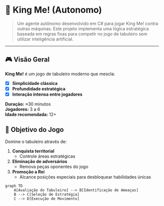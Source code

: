 # 👑 King Me! (Autonomo)
> Um agente autônomo desenvolvido em C# para jogar King Me! contra outras máquinas. Este projeto implementa uma lógica estratégica baseada em regras fixas para competir no jogo de tabuleiro sem utilizar inteligência artificial.

---

## 🎮 Visão Geral

**King Me!** é um jogo de tabuleiro moderno que mescla:  
- [x] **Simplicidade clássica**  
- [x] **Profundidade estratégica**  
- [x] **Interação intensa entre jogadores**

**Duração:** ≈30 minutos  
**Jogadores:** 3 a 6  
**Idade recomendada:** 12+  

## 🎯 Objetivo do Jogo  
Domine o tabuleiro através de:  

1. **Conquista territorial**  
   - Controle áreas estratégicas  
2. **Eliminação de adversários**  
   - Remova peças oponentes do jogo  
3. **Promoção a Rei**  
   - Alcance posições especiais para desbloquear habilidades únicas

```mermaid
graph TD
    A[Avaliação do Tabuleiro] --> B[Identificação de Ameaças]
    B --> C[Seleção de Estratégia]
    C --> D[Execução de Movimento]
